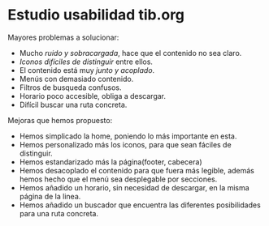# Estudio usabilidad tib.org


Mayores problemas a solucionar:
- Mucho *ruido y sobracargada*, hace que el contenido no sea claro.
- *Iconos difíciles de distinguir* entre ellos.
- El contenido está muy *junto y acoplado*.
- Menús con demasiado contenido.
- Filtros de busqueda confusos.
- Horario poco accesible, obliga a descargar.
- Difícil buscar una ruta concreta.

Mejoras que hemos propuesto:
- Hemos simplicado la home, poniendo lo más importante en esta.
- Hemos personalizado más los iconos, para que sean fáciles de distinguir.
- Hemos estandarizado más la página(footer, cabecera)
- Hemos desacoplado el contenido para que fuera más legible, además hemos hecho que el menú sea desplegable por secciones.
- Hemos añadido un horario, sin necesidad de descargar, en la misma página de la linea.
- Hemos añadido un buscador que encuentra las diferentes posibilidades para una ruta concreta.

